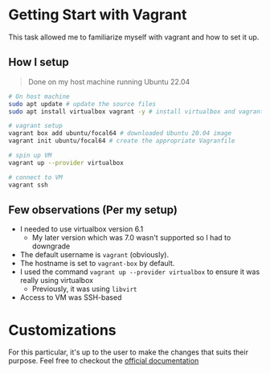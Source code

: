 # Getting Start with Vagrant

This task allowed me to familiarize myself with vagrant and how to set it up.

## How I setup

> Done on my host machine running Ubuntu 22.04

```sh
# On host machine
sudo apt update # update the source files
sudo apt install virtualbox vagrant -y # install virtualbox and vagrant

# vagrant setup
vagrant box add ubuntu/focal64 # downloaded Ubuntu 20.04 image
vagrant init ubuntu/focal64 # create the appropriate Vagranfile

# spin up VM
vagrant up --provider virtualbox

# connect to VM
vagrant ssh
```

## Few observations (Per my setup)

- I needed to use virtualbox version 6.1
  - My later version which was 7.0 wasn't supported so I had to downgrade
- The default username is `vagrant` (obviously).
- The hostname is set to `vagrant-box` by default.
- I used the command `vagrant up --provider virtualbox` to ensure it was really using virtualbox
  - Previously, it was using `libvirt`
- Access to VM was SSH-based

# Customizations

For this particular, it's up to the user to make the changes that suits their
purpose. Feel free to checkout the [official documentation](https://developer.hashicorp.com/vagrant/docs)
